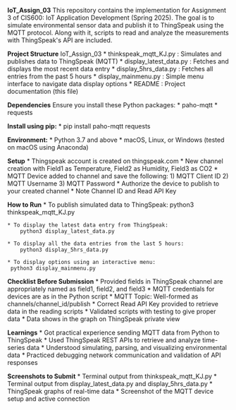 **IoT_Assign_03**
This repository contains the implementation for Assignment 3 of CIS600: IoT Application Development (Spring 2025). 
The goal is to simulate environmental sensor data and publish it to ThingSpeak using the MQTT protocol. 
Along with it, scripts to read and analyze the measurements with ThingSpeak's API are included.

**Project Structure**
IoT_Assign_03
	* thinkspeak_mqtt_KJ.py          : Simulates and publishes data to ThingSpeak (MQTT)
	* display_latest_data.py         : Fetches and displays the most recent data entry
	* display_5hrs_data.py           : Fetches all entries from the past 5 hours
	* display_mainmenu.py            : Simple menu interface to navigate data display options
	* README                         : Project documentation (this file)

**Dependencies**
	Ensure you install these Python packages:
	* paho-mqtt
	* requests

**Install using pip:**
	* pip install paho-mqtt requests

**Environment:**
	* Python 3.7 and above
	* macOS, Linux, or Windows (tested on macOS using Anaconda)

**Setup**
	* Thingspeak account is created on thingspeak.com
	* New channel creation with Field1 as Temperature, Field2 as Humidity, Field3 as CO2
	* MQTT Device added to channel and save the following:
		1) MQTT Client ID
	 	2) MQTT Username
		3) MQTT Password
	* Authorize the device to publish to your created channel
	* Note Channel ID and Read API Key

**How to Run**
	* To publish simulated data to ThingSpeak:
		python3 thinkspeak_mqtt_KJ.py
	
	* To display the latest data entry from ThingSpeak:
		python3 display_latest_data.py
	
	* To display all the data entries from the last 5 hours:
		python3 display_5hrs_data.py
	
	* To display options using an interactive menu:
	 python3 display_mainmenu.py

**Checklist Before Submission**
	* Provided fields in ThingSpeak channel are appropriately named as field1, field2, and field3
	* MQTT credentials for devices are as in the Python script
	* MQTT Topic: Well-formed as channels/channel_id/publish
	* Correct Read API Key provided to retrieve data in the reading scripts
	* Validated scripts with testing to give proper data
	* Data shows in the graph on ThingSpeak private view

**Learnings**
	* Got practical experience sending MQTT data from Python to ThingSpeak
	* Used ThingSpeak REST APIs to retrieve and analyze time-series data
	* Understood simulating, parsing, and visualizing environmental data
	* Practiced debugging network communication and validation of API responses

**Screenshots to Submit**
	* Terminal output from thinkspeak_mqtt_KJ.py
	* Terminal output from display_latest_data.py and display_5hrs_data.py
	* ThingSpeak graphs of real-time data
	* Screenshot of the MQTT device setup and active connection
